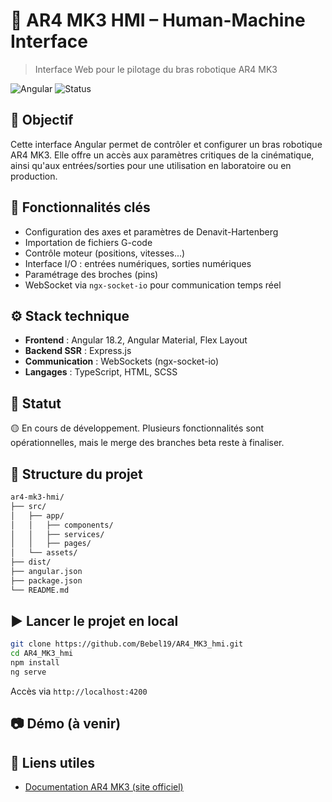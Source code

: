 # 🤖 AR4 MK3 HMI – Human-Machine Interface

> Interface Web pour le pilotage du bras robotique AR4 MK3

![Angular](https://img.shields.io/badge/built%20with-Angular-red)
![Status](https://img.shields.io/badge/status-en%20cours-yellow)

## 🎯 Objectif

Cette interface Angular permet de contrôler et configurer un bras robotique AR4 MK3. Elle offre un accès aux paramètres critiques de la cinématique, ainsi qu'aux entrées/sorties pour une utilisation en laboratoire ou en production.

## 🧠 Fonctionnalités clés

- Configuration des axes et paramètres de Denavit-Hartenberg
- Importation de fichiers G-code
- Contrôle moteur (positions, vitesses...)
- Interface I/O : entrées numériques, sorties numériques
- Paramétrage des broches (pins)
- WebSocket via `ngx-socket-io` pour communication temps réel

## ⚙️ Stack technique

- **Frontend** : Angular 18.2, Angular Material, Flex Layout
- **Backend SSR** : Express.js
- **Communication** : WebSockets (ngx-socket-io)
- **Langages** : TypeScript, HTML, SCSS

## 🚧 Statut

🟡 En cours de développement. Plusieurs fonctionnalités sont opérationnelles, mais le merge des branches beta reste à finaliser.

## 📁 Structure du projet

```bash
ar4-mk3-hmi/
├── src/
│   ├── app/
│   │   ├── components/
│   │   ├── services/
│   │   ├── pages/
│   └── assets/
├── dist/
├── angular.json
├── package.json
└── README.md
```

## ▶️ Lancer le projet en local

```bash
git clone https://github.com/Bebel19/AR4_MK3_hmi.git
cd AR4_MK3_hmi
npm install
ng serve
```
Accès via `http://localhost:4200`

## 📷 Démo (à venir)

<!-- ![Demo GIF](https://raw.githubusercontent.com/Bebel19/AR4_MK3_hmi/main/assets/demo.gif) -->

## 📌 Liens utiles

- [Documentation AR4 MK3 (site officiel)](https://www.annexrobotics.com/ar4)


